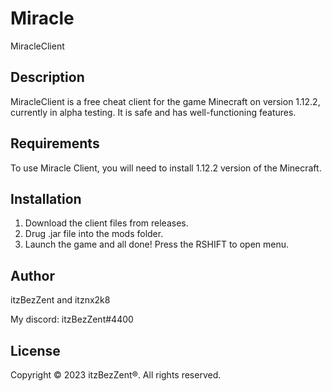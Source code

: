 # Miracle

MiracleClient

## Description

MiracleClient is a free cheat client for the game Minecraft on version 1.12.2, currently in alpha testing. It is safe and has well-functioning features.

## Requirements

To use Miracle Client, you will need to install 1.12.2 version of the Minecraft.

## Installation

1. Download the client files from releases.
2. Drug .jar file into the mods folder.
3. Launch the game and all done! Press the RSHIFT to open menu.


## Author

itzBezZent and itznx2k8

My discord: itzBezZent#4400

## License

Copyright © 2023 itzBezZent®. All rights reserved.
